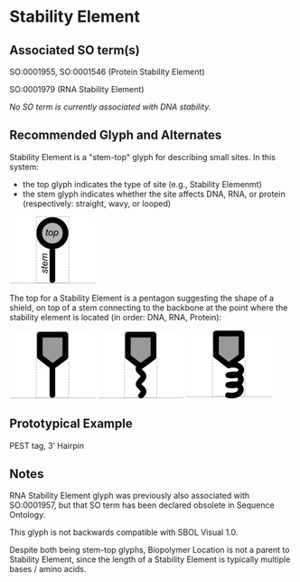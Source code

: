 # Stability Element

## Associated SO term(s)
SO:0001955, SO:0001546 (Protein Stability Element)

SO:0001979 (RNA Stability Element)

*No SO term is currently associated with DNA stability.*

## Recommended Glyph and Alternates
Stability Element is a "stem-top" glyph for describing small sites. In this system:

- the top glyph indicates the type of site (e.g., Stability Elemenmt)
- the stem glyph indicates whether the site affects DNA, RNA, or protein (respectively: straight, wavy, or looped)

![glyph specification](stem-top-specification.png)

The top for a Stability Element is a pentagon suggesting the shape of a shield, on top of a stem connecting to the backbone at the point where the stability element is located (in order: DNA, RNA, Protein):

![glyph specification](dna-stability-element-specification.png)
![glyph specification](rna-stability-element-specification.png)
![glyph specification](protein-stability-element-specification.png)

## Prototypical Example

PEST tag, 3’ Hairpin

## Notes
RNA Stability Element glyph was previously also associated with SO:0001957, but that SO term has been declared obsolete in Sequence Ontology.

This glyph is not backwards compatible with SBOL Visual 1.0.

Despite both being stem-top glyphs, Biopolymer Location is not a parent to Stability Element, since the length of a Stability Element is typically multiple bases / amino acids.

